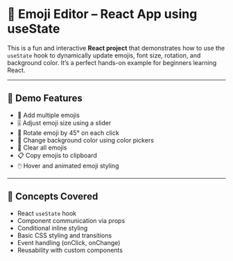 # 🌟 Emoji Editor – React App using useState

This is a fun and interactive **React project** that demonstrates how to use the `useState` hook to dynamically update emojis, font size, rotation, and background color. It’s a perfect hands-on example for beginners learning React.

---

## 📸 Demo Features

- 🌱 Add multiple emojis
- 🎚️ Adjust emoji size using a slider
- 🔄 Rotate emoji by 45° on each click
- 🎨 Change background color using color pickers
- 🧹 Clear all emojis
- 📋 Copy emojis to clipboard
- 🖱️ Hover and animated emoji styling

---

## 🧠 Concepts Covered

- React `useState` hook
- Component communication via props
- Conditional inline styling
- Basic CSS styling and transitions
- Event handling (onClick, onChange)
- Reusability with custom components


